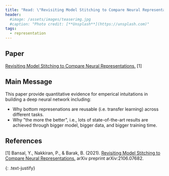 ```yaml
---
title: "Read: \"Revisiting Model Stitching to Compare Neural Representations\" "
header:
  #image: /assets/images/teaserimg.jpg
  #caption: "Photo credit: [**Unsplash**](https://unsplash.com)"
tags: 
  - representation
---
```


## Paper
[Revisiting Model Stitching to Compare Neural Representations.](https://arxiv.org/pdf/2106.07682.pdf) [1]

## Main Message 
This paper provide quantitative evidence for emperical intuitations in building a deep neural network including:
- Why bottom represenations are reusable (i.e. transfer learning) across different tasks.
- Why "the more the better", i.e., lots of state-of-the-art results are achieved through bigger model, bigger data, and bigger training time.

## References
[1] Bansal, Y., Nakkiran, P., & Barak, B. (2021). [Revisiting Model Stitching to Compare Neural Representations.](https://arxiv.org/pdf/2106.07682.pdf) arXiv preprint arXiv:2106.07682.


{: .text-justify}